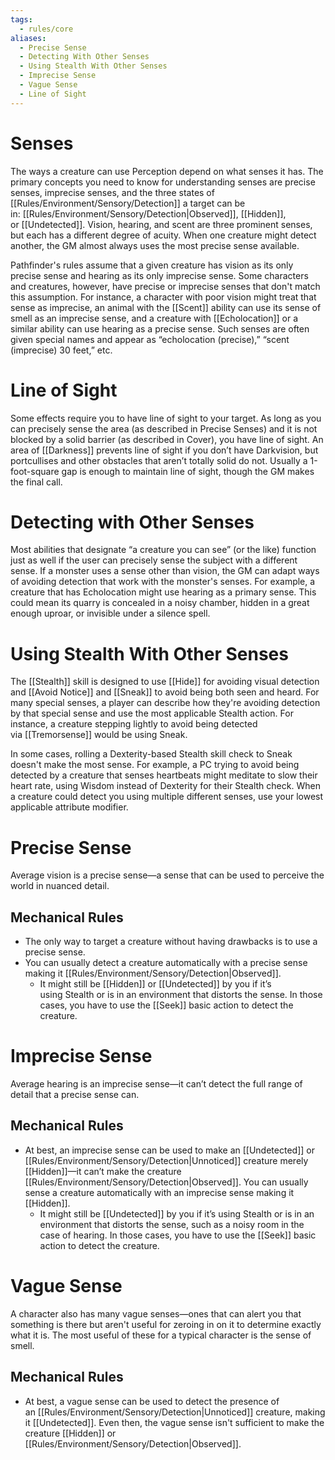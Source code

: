 ```yaml
---
tags:
  - rules/core
aliases:
  - Precise Sense
  - Detecting With Other Senses
  - Using Stealth With Other Senses
  - Imprecise Sense
  - Vague Sense
  - Line of Sight
---
```

# Senses

The ways a creature can use Perception depend on what senses it has. The primary concepts you need to know for understanding senses are precise senses, imprecise senses, and the three states of [[Rules/Environment/Sensory/Detection]] a target can be in: [[Rules/Environment/Sensory/Detection|Observed]], [[Hidden]], or [[Undetected]]. Vision, hearing, and scent are three prominent senses, but each has a different degree of acuity. When one creature might detect another, the GM almost always uses the most precise sense available.  

Pathfinder's rules assume that a given creature has vision as its only precise sense and hearing as its only imprecise sense. Some characters and creatures, however, have precise or imprecise senses that don't match this assumption. For instance, a character with poor vision might treat that sense as imprecise, an animal with the [[Scent]] ability can use its sense of smell as an imprecise sense, and a creature with [[Echolocation]]  or a similar ability can use hearing as a precise sense. Such senses are often given special names and appear as “echolocation (precise),” “scent (imprecise) 30 feet,” etc.

# Line of Sight

Some effects require you to have line of sight to your target. As long as you can precisely sense the area (as described in Precise Senses) and it is not blocked by a solid barrier (as described in Cover), you have line of sight. An area of [[Darkness]] prevents line of sight if you don’t have Darkvision, but portcullises and other obstacles that aren’t totally solid do not. Usually a 1-foot-square gap is enough to maintain line of sight, though the GM makes the final call.

# Detecting with Other Senses

Most abilities that designate “a creature you can see” (or the like) function just as well if the user can precisely sense the subject with a different sense. If a monster uses a sense other than vision, the GM can adapt ways of avoiding detection that work with the monster's senses. For example, a creature that has Echolocation might use hearing as a primary sense. This could mean its quarry is concealed in a noisy chamber, hidden in a great enough uproar, or invisible under a silence spell.  

# Using Stealth With Other Senses

The [[Stealth]] skill is designed to use [[Hide]] for avoiding visual detection and [[Avoid Notice]] and [[Sneak]] to avoid being both seen and heard. For many special senses, a player can describe how they're avoiding detection by that special sense and use the most applicable Stealth action. For instance, a creature stepping lightly to avoid being detected via [[Tremorsense]] would be using Sneak.  

In some cases, rolling a Dexterity-based Stealth skill check to Sneak doesn't make the most sense. For example, a PC trying to avoid being detected by a creature that senses heartbeats might meditate to slow their heart rate, using Wisdom instead of Dexterity for their Stealth check. When a creature could detect you using multiple different senses, use your lowest applicable attribute modifier.

# Precise Sense

Average vision is a precise sense—a sense that can be used to perceive the world in nuanced detail. 

## Mechanical Rules

 - The only way to target a creature without having drawbacks is to use a precise sense.
 - You can usually detect a creature automatically with a precise sense making it [[Rules/Environment/Sensory/Detection|Observed]]. 
	 -  It might still be [[Hidden]] or [[Undetected]] by you if it’s using Stealth or is in an environment that distorts the sense. In those cases, you have to use the [[Seek]] basic action to detect the creature. 

# Imprecise Sense

Average hearing is an imprecise sense—it can’t detect the full range of detail that a precise sense can. 

## Mechanical Rules

- At best, an imprecise sense can be used to make an [[Undetected]]  or [[Rules/Environment/Sensory/Detection|Unnoticed]] creature merely [[Hidden]]—it can’t make the creature [[Rules/Environment/Sensory/Detection|Observed]]. You can usually sense a creature automatically with an imprecise sense making it [[Hidden]].
	- It might still be [[Undetected]] by you if it’s using Stealth or is in an environment that distorts the sense, such as a noisy room in the case of hearing. In those cases, you have to use the [[Seek]] basic action to detect the creature. 

# Vague Sense

A character also has many vague senses—ones that can alert you that something is there but aren't useful for zeroing in on it to determine exactly what it is. The most useful of these for a typical character is the sense of smell. 

## Mechanical Rules

- At best, a vague sense can be used to detect the presence of an [[Rules/Environment/Sensory/Detection|Unnoticed]] creature, making it [[Undetected]]. Even then, the vague sense isn't sufficient to make the creature [[Hidden]] or [[Rules/Environment/Sensory/Detection|Observed]].